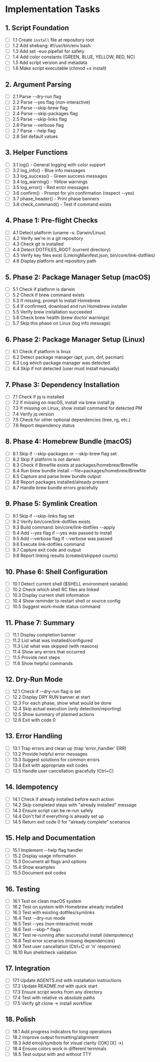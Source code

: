# Implementation Tasks

## 1. Script Foundation
- [ ] 1.1 Create `install` file at repository root
- [ ] 1.2 Add shebang: #!/usr/bin/env bash
- [ ] 1.3 Add set -euo pipefail for safety
- [ ] 1.4 Add color constants (GREEN, BLUE, YELLOW, RED, NC)
- [ ] 1.5 Add script version and metadata
- [ ] 1.6 Make script executable (chmod +x install)

## 2. Argument Parsing
- [ ] 2.1 Parse --dry-run flag
- [ ] 2.2 Parse --yes flag (non-interactive)
- [ ] 2.3 Parse --skip-brew flag
- [ ] 2.4 Parse --skip-packages flag
- [ ] 2.5 Parse --skip-links flag
- [ ] 2.6 Parse --verbose flag
- [ ] 2.7 Parse --help flag
- [ ] 2.8 Set default values

## 3. Helper Functions
- [ ] 3.1 log() - General logging with color support
- [ ] 3.2 log_info() - Blue info messages
- [ ] 3.3 log_success() - Green success messages
- [ ] 3.4 log_warning() - Yellow warnings
- [ ] 3.5 log_error() - Red error messages
- [ ] 3.6 confirm() - Prompt for y/n confirmation (respect --yes)
- [ ] 3.7 phase_header() - Print phase banners
- [ ] 3.8 check_command() - Test if command exists

## 4. Phase 1: Pre-flight Checks
- [ ] 4.1 Detect platform (uname -s: Darwin/Linux)
- [ ] 4.2 Verify we're in a git repository
- [ ] 4.3 Check git is installed
- [ ] 4.4 Detect DOTFILES_ROOT (current directory)
- [ ] 4.5 Verify key files exist (LinkingManifest.json, bin/core/link-dotfiles)
- [ ] 4.6 Display platform and repository path

## 5. Phase 2: Package Manager Setup (macOS)
- [ ] 5.1 Check if platform is darwin
- [ ] 5.2 Check if brew command exists
- [ ] 5.3 If missing, prompt to install Homebrew
- [ ] 5.4 If confirmed, download and run Homebrew installer
- [ ] 5.5 Verify brew installation succeeded
- [ ] 5.6 Check brew health (brew doctor warnings)
- [ ] 5.7 Skip this phase on Linux (log info message)

## 6. Phase 2: Package Manager Setup (Linux)
- [ ] 6.1 Check if platform is linux
- [ ] 6.2 Detect package manager (apt, yum, dnf, pacman)
- [ ] 6.3 Log which package manager was detected
- [ ] 6.4 Skip if not detected (user must install manually)

## 7. Phase 3: Dependency Installation
- [ ] 7.1 Check if jq is installed
- [ ] 7.2 If missing on macOS, install via brew install jq
- [ ] 7.3 If missing on Linux, show install command for detected PM
- [ ] 7.4 Verify jq version
- [ ] 7.5 Check for other optional dependencies (tree, rg, etc.)
- [ ] 7.6 Report dependency status

## 8. Phase 4: Homebrew Bundle (macOS)
- [ ] 8.1 Skip if --skip-packages or --skip-brew flag set
- [ ] 8.2 Skip if platform is not darwin
- [ ] 8.3 Check if Brewfile exists at packages/homebrew/Brewfile
- [ ] 8.4 Run brew bundle install --file=packages/homebrew/Brewfile
- [ ] 8.5 Capture and parse brew bundle output
- [ ] 8.6 Report packages installed/already present
- [ ] 8.7 Handle brew bundle errors gracefully

## 9. Phase 5: Symlink Creation
- [ ] 9.1 Skip if --skip-links flag set
- [ ] 9.2 Verify bin/core/link-dotfiles exists
- [ ] 9.3 Build command: bin/core/link-dotfiles --apply
- [ ] 9.4 Add --yes flag if --yes was passed to install
- [ ] 9.5 Add --verbose flag if --verbose was passed
- [ ] 9.6 Execute link-dotfiles command
- [ ] 9.7 Capture exit code and output
- [ ] 9.8 Report linking results (created/skipped counts)

## 10. Phase 6: Shell Configuration
- [ ] 10.1 Detect current shell ($SHELL environment variable)
- [ ] 10.2 Check which shell RC files are linked
- [ ] 10.3 Display current shell information
- [ ] 10.4 Show reminder to restart shell or source config
- [ ] 10.5 Suggest work-mode status command

## 11. Phase 7: Summary
- [ ] 11.1 Display completion banner
- [ ] 11.2 List what was installed/configured
- [ ] 11.3 List what was skipped (with reasons)
- [ ] 11.4 Show any errors that occurred
- [ ] 11.5 Provide next steps
- [ ] 11.6 Show helpful commands

## 12. Dry-Run Mode
- [ ] 12.1 Check if --dry-run flag is set
- [ ] 12.2 Display DRY RUN banner at start
- [ ] 12.3 For each phase, show what would be done
- [ ] 12.4 Skip actual execution (only detection/reporting)
- [ ] 12.5 Show summary of planned actions
- [ ] 12.6 Exit with code 0

## 13. Error Handling
- [ ] 13.1 Trap errors and clean up (trap 'error_handler' ERR)
- [ ] 13.2 Provide helpful error messages
- [ ] 13.3 Suggest solutions for common errors
- [ ] 13.4 Exit with appropriate exit codes
- [ ] 13.5 Handle user cancellation gracefully (Ctrl+C)

## 14. Idempotency
- [ ] 14.1 Check if already installed before each action
- [ ] 14.2 Skip completed steps with "already installed" message
- [ ] 14.3 Ensure script can be re-run safely
- [ ] 14.4 Don't fail if everything is already set up
- [ ] 14.5 Return exit code 0 for "already complete" scenarios

## 15. Help and Documentation
- [ ] 15.1 Implement --help flag handler
- [ ] 15.2 Display usage information
- [ ] 15.3 Document all flags and options
- [ ] 15.4 Show examples
- [ ] 15.5 Document exit codes

## 16. Testing
- [ ] 16.1 Test on clean macOS system
- [ ] 16.2 Test on system with Homebrew already installed
- [ ] 16.3 Test with existing dotfiles/symlinks
- [ ] 16.4 Test --dry-run mode
- [ ] 16.5 Test --yes (non-interactive) mode
- [ ] 16.6 Test --skip-* flags
- [ ] 16.7 Test re-running after successful install (idempotency)
- [ ] 16.8 Test error scenarios (missing dependencies)
- [ ] 16.9 Test user cancellation (Ctrl+C or 'n' responses)
- [ ] 16.10 Run shellcheck validation

## 17. Integration
- [ ] 17.1 Update AGENTS.md with installation instructions
- [ ] 17.2 Update README.md with quick start
- [ ] 17.3 Ensure script works from any directory
- [ ] 17.4 Test with relative vs absolute paths
- [ ] 17.5 Verify git clone → install workflow

## 18. Polish
- [ ] 18.1 Add progress indicators for long operations
- [ ] 18.2 Improve output formatting/alignment
- [ ] 18.3 Add emoji/symbols for visual clarity ([OK] [X] →)
- [ ] 18.4 Ensure colors work in different terminals
- [ ] 18.5 Test output with and without TTY
